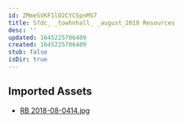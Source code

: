 ```yaml
---
id: ZMmeSVKF1lO2CYCSpnMS7
title: Sfdc_ _towhnhall_ _august_2018 Resources
desc: ''
updated: 1645225706409
created: 1645225706409
stub: false
isDir: true
---
```

## Imported Assets
- [RB 2018-08-0414.jpg](/assets/rb-2018-08-0414.jpg)
